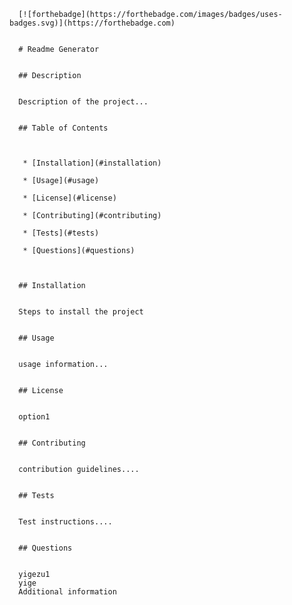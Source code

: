 
      [![forthebadge](https://forthebadge.com/images/badges/uses-badges.svg)](https://forthebadge.com)


      # Readme Generator


      ## Description

  
      Description of the project...


      ## Table of Contents

  
      
       * [Installation](#installation)
       
       * [Usage](#usage)
       
       * [License](#license)
       
       * [Contributing](#contributing)
       
       * [Tests](#tests)
       
       * [Questions](#questions)
       


      ## Installation

  
      Steps to install the project


      ## Usage

  
      usage information...


      ## License

  
      option1


      ## Contributing

  
      contribution guidelines....


      ## Tests

  
      Test instructions....

      
      ## Questions

  
      yigezu1
      yige
      Additional information
      